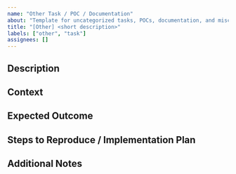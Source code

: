 ```yaml
---
name: "Other Task / POC / Documentation"
about: "Template for uncategorized tasks, POCs, documentation, and miscellaneous issues."
title: "[Other] <short description>"
labels: ["other", "task"]
assignees: []
---
```


## Description

<!-- Describe the task, POC, documentation, or issue in detail. -->

## Context

<!-- Provide any relevant context, links, or background information. -->

## Expected Outcome

<!-- What is the expected result or deliverable? -->

## Steps to Reproduce / Implementation Plan

<!-- List the steps or plan to address this issue. -->

## Additional Notes

<!-- Add any other relevant information, screenshots, or references. -->

